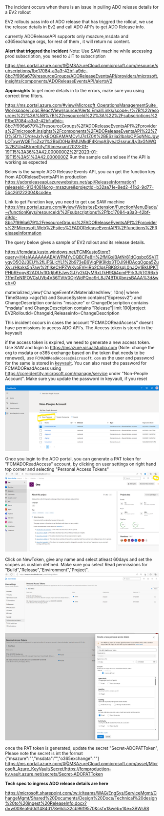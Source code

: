The incident occurs when there is an issue in pulling ADO release details for a EV2 rollout

EV2 rollouts pass info of ADO release that has triggred the rollout, we use the release details in Ev2 and call ADO API's to get ADO Release info.

currently ADOReleaseAPI supports only msazure,msdata and o365exchange orgs, for rest of them , it will return no content.
 

**Alert that triggred the incident**
Note: Use SAW machine while accessing prod subscription, you need to JIT to subscription 

https://ms.portal.azure.com/#@MSAzureCloud.onmicrosoft.com/resource/subscriptions/fbc17084-a3a3-42bf-a9dc-8bc7f996a679/resourceGroups/ADOReleaseEventsAPI/providers/microsoft.insights/components/ADOReleaseEventsAPI/alertsV2

**Appinsights** to get more details in to the errors, make sure you using correct time filters.

https://ms.portal.azure.com/#view/Microsoft_OperationsManagementSuite_Workspace/Logs.ReactView/source/Alerts.EmailLinks/scope~/%7B%22resources%22%3A%5B%7B%22resourceId%22%3A%22%2Fsubscriptions%2Ffbc17084-a3a3-42bf-a9dc-8bc7f996a679%2FresourceGroups%2FADOReleaseEventsAPI%2Fproviders%2Fmicrosoft.insights%2Fcomponents%2FADOReleaseEventsAPI%22%7D%5D%7D/q/eJx1ykEOQEAMAMCv1J7s1Z0X%2BESziia2lbaIxOP5gNNcJgwLOTxwrWQETicZxz1%2BbjD0HaBMUMkdF4KmqASyeJt2ssrurJLy3xGNWQ%2BZUn4B/prettify/1/timespan/2023-01-19T15%3A36%3A42.0000000Z%2F2023-01-19T15%3A51%3A42.0000000Z
Run the sample call and see if the API is working as expected

Below is the sample ADO Release Events API, you can get the function key from ADOReleseEventsAPI in production
https://adoreleaseapi.azurewebsites.net/api/ReleaseInformation?releaseId=9134081&org=msazure&projectId=b32aa71e-8ed2-41b2-9d77-5bc261222004&code=<functionkey>

Link to get Function key, you need to get use SAW machine
https://ms.portal.azure.com/#view/WebsitesExtension/FunctionMenuBlade/~/functionKeys/resourceId/%2Fsubscriptions%2Ffbc17084-a3a3-42bf-a9dc-8bc7f996a679%2FresourceGroups%2FADOReleaseEventsAPI%2Fproviders%2FMicrosoft.Web%2Fsites%2FADOReleaseEventAPI%2Ffunctions%2FReleaseInformation


The query below gives a sample of EV2 rollout and its release details.

https://fcmdata.kusto.windows.net/FCMKustoStore?query=H4sIAAAAAAAEAIWPMYvCQBCFe8H%2fMGxjBAtNr81dCgsbc6SVITvqyO5O2J3EU%2fLjFSLicYL1%2b973eB6VIqPjK9ldx3TOJl9HDAcqOgpa5ZuXvLrHkxks5n7aw%2flIkeCHPZWKvoEVHiRb2ClgsFBKG2sqL0nJQy1BkUPKTPHbREqpy82ADUvflOrIjbKEJwvGJ7y2kQyMRxLfkH9Qi4pmPPrk3JIjTGR6x571fmTeN1FOVCsUVb4V56TVtV0OjrWdPQoc9rL8J74BTAXbnzsBAAA%3d&web=0

materialized_view('ChangeEventV2MaterializedView', 10m)| where TimeStamp >ago(1d) and SourceSystem contains("Expressv2") and ChangeDescription contains "msazure" 
or ChangeDescription  contains "msdata"
and ChangeDescription contains "Release"|limit 100|project EV2RolloutId=ChangeId,Releaseinfo=ChangeDescription



This incident occurs in cases the account "FCMADOReadAccess" doesnt have permissions to access ADO API's. The Access token is stored in the keyvault

if the access token is expired, we need to generate a new access token. Use SAW and login to https://msazure.visualstudio.com
(Note: change the org to msdata or o365 exchange based on the token that needs to be renewed), use `FCMADOReadAccess@microsoft.com` as the user 
and password for the same is stored in [keyvault](https://ms.portal.azure.com/#@microsoft.onmicrosoft.com/asset/Microsoft_Azure_KeyVault/Secret/https://fcmintkv.vault.azure.net/secrets/fcmadoreadaccess-password).
You can also reset the password for FCMADOReadAccess using https://coreidentity.microsoft.com/manage/service under "Non-People Account". 
Make sure you update the password in keyvault, if you reset

![ADoRelease1](Media/ResetPassword.png)  

Once you login to the ADO portal, you can generate a PAT token for "FCMADOReadAccess" account, by clicking on user settings on right hand top corner
and selecting "Personal Access Tokens"
![ADoRelease2](Media/usersettings.png)  

Click on NewToken, give any name and select atleast 60days and set the scopes as custom defined.
Make sure you select Read permissions for "Build","Release","Environment","Project".
![ADoRelease3](Media/PersonnelAccessToken.png)  
![ADoRelease4](Media/PersonnelAccessToken2.png) 

once the PAT token is generated, update the secret "Secret-ADOPATToken",
Please note the secret is int the format {"msazure":"<MSAzurePATToken>","msdata":"<MSDataPATToken>","o365exchange":"<o365exchangePATToken>"}
https://ms.portal.azure.com/#@MSAzureCloud.onmicrosoft.com/asset/Microsoft_Azure_KeyVault/Secret/https://fcmproduction-kv.vault.azure.net/secrets/Secret-ADOPATToken



**Tech spec to ingress ADO release details are here**

https://microsoft.sharepoint.com/:w:/r/teams/WAG/EngSys/ServiceMgmt/ChangeMgmt/Shared%20Documents/Design%20Docs/Technical%20design%20to%20ingest%20ReleaseInfo.docx?d=w008ea9d0d1484d178e6dc32cb9619570&csf=1&web=1&e=3BWsR8
